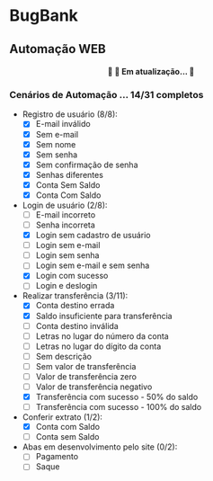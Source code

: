 # BugBank
## Automação WEB

<h4 align="center"> 
	🚧  🚀 Em atualização...  🚧
</h4>

### Cenários de Automação ... 14/31 completos
- Registro de usuário (8/8):
	- [X] E-mail inválido
	- [X] Sem e-mail
	- [X] Sem nome
	- [X] Sem senha
	- [X] Sem confirmação de senha
	- [X] Senhas diferentes
	- [X] Conta Sem Saldo
	- [X] Conta Com Saldo

- Login de usuário (2/8):
	- [ ] E-mail incorreto 
	- [ ] Senha incorreta
	- [X] Login sem cadastro de usuário
	- [ ] Login sem e-mail
	- [ ] Login sem senha
	- [ ] Login sem e-mail e sem senha
	- [X] Login com sucesso
	- [ ] Login e deslogin

- Realizar transferência (3/11):
	- [X] Conta destino errada
	- [X] Saldo insuficiente para transferência
	- [ ] Conta destino inválida
	- [ ] Letras no lugar do número da conta
	- [ ] Letras no lugar do dígito da conta
	- [ ] Sem descrição
	- [ ] Sem valor de transferência
	- [ ] Valor de transferência zero
	- [ ] Valor de transferência negativo
	- [X] Transferência com sucesso - 50% do saldo
	- [ ] Transferência com sucesso - 100% do saldo

- Conferir extrato (1/2):
 	- [X] Conta com Saldo
	- [ ] Conta sem Saldo

- Abas em desenvolvimento pelo site (0/2):
	- [ ] Pagamento 
	- [ ] Saque  
